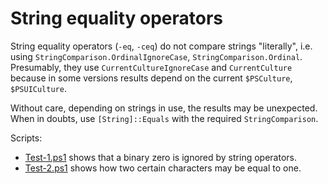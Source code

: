 # String equality operators

String equality operators (`-eq`, `-ceq`) do not compare strings "literally",
i.e. using `StringComparison.OrdinalIgnoreCase`, `StringComparison.Ordinal`.
Presumably, they use `CurrentCultureIgnoreCase` and `CurrentCulture` because in
some versions results depend on the current `$PSCulture`, `$PSUICulture`.

Without care, depending on strings in use, the results may be unexpected.
When in doubts, use `[String]::Equals` with the required `StringComparison`.

Scripts:

- [Test-1.ps1](Test-1.ps1) shows that a binary zero is ignored by string operators.
- [Test-2.ps1](Test-2.ps1) shows how two certain characters may be equal to one.
